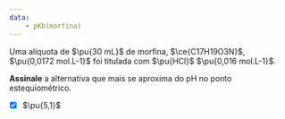 ```yaml
---
data:
    - pKb(morfina)
---
```


Uma alíquota de $\pu{30 mL}$ de morfina, $\ce{C17H19O3N}$, $\pu{0,0172 mol.L-1}$ foi titulada com $\pu{HCl}$ $\pu{0,016 mol.L-1}$.

**Assinale** a alternativa que mais se aproxima do pH no ponto estequiométrico.

- [x] $\pu{5,1}$

